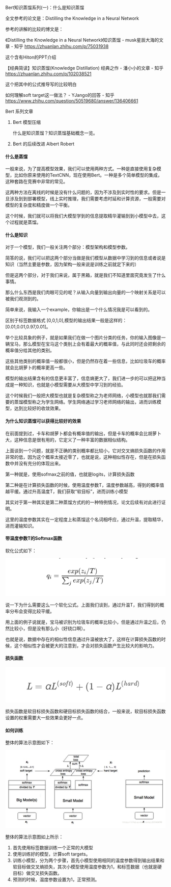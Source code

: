 Bert知识蒸馏系列(一)：什么是知识蒸馏

全文参考的论文是：Distilling the Knowledge in a Neural Network

参考的讲解的比较的博文是：

《Distilling the Knowledge in a Neural Network》知识蒸馏 - musk星辰大海的文章 - 知乎
https://zhuanlan.zhihu.com/p/75031938

这个含有Hiton的PPT介绍

【经典简读】知识蒸馏(Knowledge Distillation) 经典之作 - 潘小小的文章 - 知乎
https://zhuanlan.zhihu.com/p/102038521

这个把其中的公式推导写的比较明白

如何理解soft target这一做法？ - YJango的回答 - 知乎
https://www.zhihu.com/question/50519680/answer/136406661


Bert 系列文章

1. Bert 模型压缩

    什么是知识蒸馏？知识蒸馏基础概念一览。

2. Bert 的后续改进
    Albert
    Robert

#### 什么是蒸馏

一般来说，为了提高模型效果，我们可以使用两种方式。一种是直接使用复杂模型，比如你原来使用的TextCNN，现在使用Bert。一种是多个简单模型的集成，这种套路在竞赛中非常的常见。

这两种方法在离线的时候是没有什么问题的，因为不涉及到实时性的要求。但是一旦涉及到到部署模型，线上实时推理，我们需要考虑时延和计算资源，一般需要对模型的复杂度和精度做一个平衡。

这个时候，我们就可以将我们大模型学到的信息提取精华灌输到到小模型中去，这个过程就是蒸馏。

#### 什么是知识

对于一个模型，我们一般关注两个部分：模型架构和模型参数。

简答的说，我们可以把这两个部分当做是我们模型从数据中学习到的信息或者说是知识（当然主要是参数，因为架构一般来说是训练之前就定下来的）

但是这两个部分，对于我们来说，属于黑箱，就是我们不知道里面究竟发生了什么事情。

那么什么东西是我们肉眼可见的呢？从输入向量到输出向量的一个映射关系是可以被我们观测到的。

简单来说，我输入一个example，你输出是一个什么情况我是可以看到的。

区别于标签数据格式 [0,0,1,0],模型的输出结果一般是这样的：[0.01,0.01,0.97,0.01]。

举个比较具象的例子，就是如果我们在做一个图片分类的任务，你的输入图像是一辆宝马，那么模型在宝马这个类别上会有着最大的概率值，与此同时还会把剩余的概率值分给其他的类别。

这些其他类别的概率值一般都很小，但是仍然存在着一些信息，比如垃圾车的概率就会比胡萝卜的概率更高一些。

模型的输出结果含有的信息更丰富了，信息熵更大了，我们进一步的可以把这种当成是一种知识，也就是小模型需要从大模型中学习到的经验。

这个时候我们一般把大模型也就是复杂模型称之为老师网络，小模型也就那我们需要的蒸馏模型称之为学生网络。学生网络通过学习老师网络的输出，进而训练模型，达到比较好的收敛效果。

#### 为什么知识蒸馏可以获得比较好的效果

在前面提到过，卡车和胡萝卜都会有概率值的输出，但是卡车的概率会比胡萝卜大，这种信息是很有用的，它定义了一种丰富的数据相似结构。

上面谈到一个问题，就是不正确的类别概率都比较小，它对交叉熵损失函数的作用非常的低，因为这个概率太接近零了，也就是说，这种相似性存在，但是在损失函数中并没有充分的体现出来。


第一种就是，使用sofmax之前的值，也就是logits，计算损失函数

第二种是在计算损失函数的时候，使用温度参数T，温度参数越高，得到的概率值越平缓。通过升高温度T，我们获取“软目标”，进而训练小模型

其实对于第一种其实是第二种蒸馏方式的的一种特例情况，论文后续有对此进行证明。

这里的温度参数其实在一定程度上和蒸馏这个名词相呼应，通过升温，提取精华，进而灌输知识。

#### 带温度参数T的Softmax函数

软化公式如下：

![软化公式](./images/软化公式.png)


说一下为什么需要这么一个软化公式。上面我们谈到，通过升温T，我们得到的概率分布会变得比较平缓。

用上面的例子说就是，宝马被识别为垃圾车的概率比较小，但是通过升温之后，仍然比较小，但是没有那么小（好绕口啊）。

也就是说，数据中存在的相似性信息通过升温被放大了，这样在计算损失函数的时候，这个相似性才会被更大的注意到，才会对损失函数产生比较大的影响力。

#### 损失函数

![损失函数](./images/损失函数.png)

损失函数是软目标损失函数和硬目标损失函数的结合，一般来说，软目标损失函数设置的权重需要大一些效果会更好一点。

#### 如何训练

整体的算法示意图如下：

![算法示意图](./images/算法示意图.png)

整体的算法示意图如上所示：

1. 首先使用标签数据训练一个正常的大模型
2. 使用训练好的模型，计算soft targets。
3. 训练小模型，分为两个步骤，首先小模型使用相同的温度参数得到输出结果和软目标做交叉熵损失，其次小模型使用温度参数为1，和标签数据（也就是硬目标）做交叉损失函数。
4. 预测的时候，温度参数设置为1，正常预测。